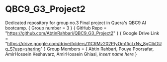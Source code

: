 # QBC9_G3_Project2
Dedicated repository for group no.3 Final project in Quera's QBC9 AI bootcamp.
{ Group number = 3 }
{ GitHub Repo = "https://github.com/AbtinRahbari/QBC9_G3_Project2" }
{ Google Drive Link = "https://drive.google.com/drive/folders/11CRMz202PtyOm1ficLrNv_8gClbDUq_S?usp=sharing" }
Group Members = {
	Abtin Rahbari,
	Pouya Poorsafar,
	AmirHossein Keshavarz,
	AmirHossein Ghiasi,
 *insert name here*
}
